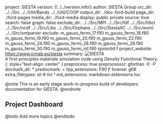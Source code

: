 project: SIESTA
version: {!../../version.info!} 
author: SIESTA Group
src_dir: ../../Src
         ../../Util/Bands
         ../../Util/COOP
output_dir: ./doc-ford-build
page_dir: ./ford-pages
media_dir: ./ford-media
display: public
         private
source: true
search: false
graph: false
exclude_dir: ../../Src/MPI
             ../../Src/fdf
             ../../Src/fdict
             ../../Src/ncdf
             ../../Src/Libs
             ../../Src/Orphans
             ../../Src/SiestaXC
             ../../Src/wxml
             ../../Src/xmlparser
exclude:   m_gauss_fermi_17.f90
		   m_gauss_fermi_18.f90
		   m_gauss_fermi_19.f90
		   m_gauss_fermi_20.f90
		   m_gauss_fermi_22.f90
		   m_gauss_fermi_24.f90
		   m_gauss_fermi_26.f90
		   m_gauss_fermi_28.f90
		   m_gauss_fermi_30.f90
		   m_gauss_fermi_inf.f90
		   spinorbit.f
project_website: https://www.icmab.es/siesta
summary: ![SIESTA](logo) <br/>
         A first-principles materials simulation code 
         using Density Functional Theory.
         {: style="text-align: center" }
preprocess: true
preprocessor: gfortran -E -P
docmark_alt: *
predocmark: >
fpp_extensions: F90
                F
license: gfdl
extra_filetypes: sh #
                 inc ! 
md_extensions: markdown.extensions.toc

@note
This is an early stage work-in-progress build of developers documentation for SIESTA.
@endnote

## Project Dashboard

@todo
Add more topics
@endtodo


<!-- useful options -->
<!-------------------->
<!-- graph_maxdepth: 100 -->
<!-- graph_maxnodes: 100 -->


<!-- predocmark: >  -->
